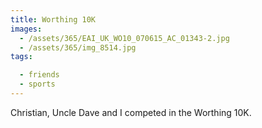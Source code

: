 ```yaml
---
title: Worthing 10K
images:
  - /assets/365/EAI_UK_WO10_070615_AC_01343-2.jpg
  - /assets/365/img_8514.jpg
tags:

  - friends
  - sports
---
```

Christian, Uncle Dave and I competed in the Worthing 10K. 